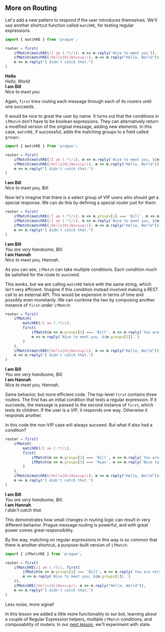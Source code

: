 ## More on Routing

Let's add a new pattern to respond if the user introduces themselves. We'll use another shortcut function called `matchRE`, for testing regular expressions. 

```typescript
import { matchRE } from 'prague';

router = first(
    ifMatch(matchRE(/I am (.*)/i), m => m.reply(`Nice to meet you`)),
    ifMatch(matchRE(/Hello|Hi|Wassup/i), m => m.reply("Hello, World")),
    m => m.reply("I didn't catch that.")
)
```

>
**Hello**  
*Hello, World*  
**I am Bill**  
*Nice to meet you*

Again, `first` tries routing each message through each of its routers until one succeeds.

It would be nice to great the user by name. It turns out that the conditions in `ifMatch` don't have to be boolean expressions. They can alternatively return a modified version of the original message, adding new elements. In this case, `matchRE`, if successful, adds the matching groups to a field called `groups`:

```typescript
import { matchRE } from 'prague';

router = first(
    ifMatch(matchRE(/I am (.*)/i), m => m.reply(`Nice to meet you, ${m.groups[1]}.`)),
    ifMatch(matchRE(/Hello|Hi|Wassup/i), m => m.reply("Hello, World")),
    m => m.reply("I didn't catch that.")
)
```

>
**I am Bill**  
*Nice to meet you, Bill.*

Now let's imagine that there is a select group of VIP users who should get a special response. We can do this by defining a special router just for them:

```typescript
router = first(
    ifMatch(matchRE(/I am (.*)/i), m => m.groups[1] === 'Bill', m => m.reply(`You are very handsome, ${m.groups[1]}.`)),
    ifMatch(matchRE(/I am (.*)/i), m => m.reply(`Nice to meet you, ${m.groups[1]}.`)),
    ifMatch(matchRE(/Hello|Hi|Wassup/i), m => m.reply("Hello, World")),
    m => m.reply("I didn't catch that.")
)
```

>
**I am Bill**  
*You are very handsome, Bill.*  
**I am Hannah**  
*Nice to meet you, Hannah.*  

As you can see, `ifMatch` can take multiple conditions. Each condition much be satisfied for the route to succeed.

This works, but we are calling `matchRE` twice with the same string, which isn't very efficient. Imagine if this condition instead involved making a REST call to an external API. This would be expensive in terms of time and possibly even monetarily. We can combine the two by composing another instance of `first` under `ifMatch`:

```typescript
router = first(
    ifMatch(
        matchRE(/I am (.*)/i),
        first(
            ifMatch(m => m.groups[1] === 'Bill', m => m.reply(`You are very handsome, ${m.groups[1]}.`)),
            m => m.reply(`Nice to meet you, ${m.groups[1]}.`)
        )
    ),
    ifMatch(matchRE(/Hello|Hi|Wassup/i), m => m.reply("Hello, World")),
    m => m.reply("I didn't catch that.")
)
```

>
**I am Bill**  
*You are very handsome, Bill.*  
**I am Hannah**  
*Nice to meet you, Hannah.*  

Same behavior, but more efficient code. The top-level `first` contains three routers. The first has an initial condition that tests a regular expression. If it succeeds, the message is passed to the second instance of `first`, which tests *its* children. If the user is a VIP, it responds one way. Otherwise it responds another.

In this code the non-VIP case will always succeed. But what if also had a condition?

```typescript
router = first(
    ifMatch(
        matchRE(/I am (.*)/i),
        first(
            ifMatch(m => m.groups[1] === 'Bill', m => m.reply(`You are very handsome, ${m.groups[1]}.`)),
            ifMatch(m => m.groups[1] === 'Ryan', m => m.reply(`Nice to meet you, ${m.groups[1]}.`)
        )
    ),
    ifMatch(matchRE(/Hello|Hi|Wassup/i), m => m.reply("Hello, World")),
    m => m.reply("I didn't catch that.")
)
```

>
**I am Bill**  
*You are very handsome, Bill.*  
**I am Hannah**  
*I didn't catch that.*  

This demonstrates how small changes in routing logic can result in very different behavior. Prague message routing is powerful, and with great power comes great responsibility.

By the way, matching on regular expressions in this way is so common that there is another shortcut, a purpose-built version of `ifMatch`:

```typescript
import { ifMatchRE } from 'prague';

router = first(
    ifMatchRE(/I am (.*)/i, first(
        ifMatch(m => m.groups[1] === 'Bill', m => m.reply(`You are very handsome, ${m.groups[1]}.`)),
        m => m.reply(`Nice to meet you, ${m.groups[1]}.`)
    )),
    ifMatchRE(/Hello|Hi|Wassup/i, m => m.reply("Hello, World")),
    m => m.reply("I didn't catch that.")
)
```

Less noise, more signal!

In this lesson we added a little more functionality to our bot, learning about a couple of Regular Expression helpers, multiple `ifMatch` conditions, and composability of routers. In our [next lesson](State.md), we'll experiment with state.


